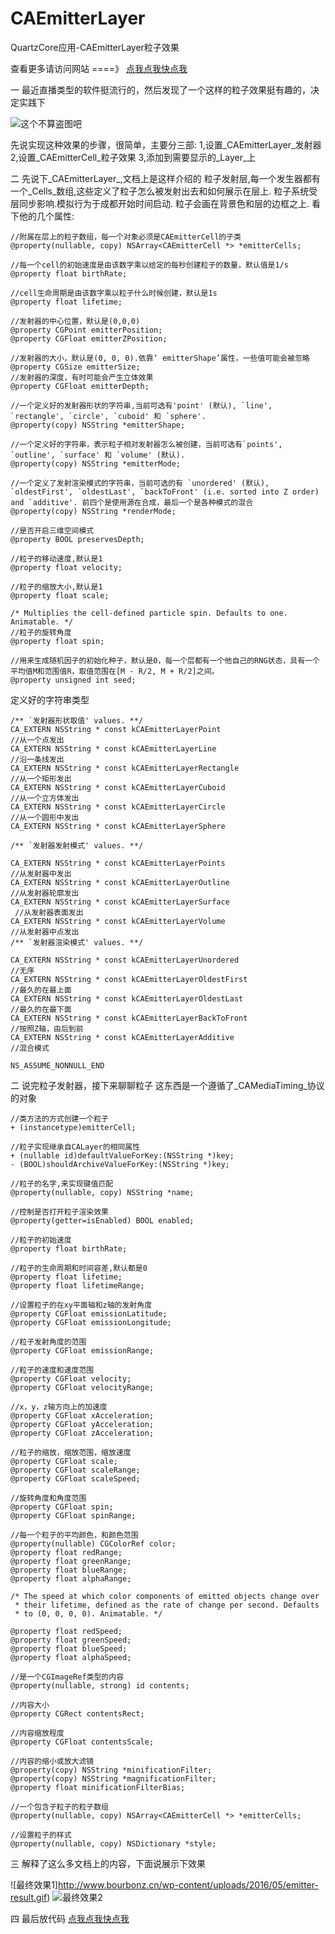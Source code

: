 # CAEmitterLayer
QuartzCore应用-CAEmitterLayer粒子效果


查看更多请访问网站 ====》 [点我点我快点我](http://www.bourbonz.cn)

一
最近直播类型的软件挺流行的，然后发现了一个这样的粒子效果挺有趣的，决定实践下

![这个不算盗图吧](http://www.bourbonz.cn/wp-content/uploads/2016/05/emitter.gif)

先说实现这种效果的步骤，很简单，主要分三部:
1,设置_CAEmitterLayer_发射器
2,设置_CAEmitterCell_粒子效果
3,添加到需要显示的_Layer_上

二
先说下_CAEmitterLayer_,文档上是这样介绍的
粒子发射层,每一个发生器都有一个_Cells_数组,这些定义了粒子怎么被发射出去和如何展示在层上.
粒子系统受层同步影响.模拟行为于成都开始时间启动.
粒子会画在背景色和层的边框之上.
看下他的几个属性:

```
//附属在层上的粒子数组，每一个对象必须是CAEmitterCell的子类
@property(nullable, copy) NSArray<CAEmitterCell *> *emitterCells;

//每一个cell的初始速度是由该数字乘以给定的每秒创建粒子的数量，默认值是1/s
@property float birthRate;

//cell生命周期是由该数字乘以粒子什么时候创建，默认是1s 
@property float lifetime;

//发射器的中心位置，默认是(0,0,0)
@property CGPoint emitterPosition;
@property CGFloat emitterZPosition;

//发射器的大小，默认是(0, 0, 0).依靠‘ emitterShape’属性，一些值可能会被忽略
@property CGSize emitterSize;
//发射器的深度，有时可能会产生立体效果
@property CGFloat emitterDepth;

//一个定义好的发射器形状的字符串,当前可选有'point' (默认), `line', `rectangle', `circle', `cuboid' 和 `sphere'. 
@property(copy) NSString *emitterShape;

//一个定义好的字符串，表示粒子相对发射器怎么被创建，当前可选有`points', `outline', `surface' 和 `volume' (默认).
@property(copy) NSString *emitterMode;

//一个定义了发射渲染模式的字符串，当前可选的有 `unordered' (默认), `oldestFirst', `oldestLast', `backToFront' (i.e. sorted into Z order) and `additive'. 前四个是使用源在合成，最后一个是各种模式的混合
@property(copy) NSString *renderMode;

//是否开启三维空间模式
@property BOOL preservesDepth;

//粒子的移动速度,默认是1
@property float velocity;

//粒子的缩放大小,默认是1
@property float scale;

/* Multiplies the cell-defined particle spin. Defaults to one. Animatable. */
//粒子的旋转角度
@property float spin;

//用来生成随机因子的初始化种子，默认是0，每一个层都有一个他自己的RNG状态，具有一个平均值M和范围值R，取值范围在[M - R/2, M + R/2]之间。
@property unsigned int seed;
```

定义好的字符串类型

```
/** `发射器形状取值' values. **/
CA_EXTERN NSString * const kCAEmitterLayerPoint
//从一个点发出
CA_EXTERN NSString * const kCAEmitterLayerLine
//沿一条线发出
CA_EXTERN NSString * const kCAEmitterLayerRectangle
//从一个矩形发出
CA_EXTERN NSString * const kCAEmitterLayerCuboid
//从一个立方体发出
CA_EXTERN NSString * const kCAEmitterLayerCircle
//从一个圆形中发出
CA_EXTERN NSString * const kCAEmitterLayerSphere

/** `发射器发射模式' values. **/

CA_EXTERN NSString * const kCAEmitterLayerPoints
//从发射器中发出
CA_EXTERN NSString * const kCAEmitterLayerOutline
//从发射器轮廓发出
CA_EXTERN NSString * const kCAEmitterLayerSurface
 //从发射器表面发出
CA_EXTERN NSString * const kCAEmitterLayerVolume
//从发射器中点发出
/** `发射器渲染模式' values. **/

CA_EXTERN NSString * const kCAEmitterLayerUnordered
//无序
CA_EXTERN NSString * const kCAEmitterLayerOldestFirst
//最久的在最上面
CA_EXTERN NSString * const kCAEmitterLayerOldestLast
//最久的在最下面
CA_EXTERN NSString * const kCAEmitterLayerBackToFront
//按照Z轴，由后到前
CA_EXTERN NSString * const kCAEmitterLayerAdditive
//混合模式

NS_ASSUME_NONNULL_END

```

二
说完粒子发射器，接下来聊聊粒子
这东西是一个遵循了_CAMediaTiming_协议的对象
```
//类方法的方式创建一个粒子
+ (instancetype)emitterCell;

//粒子实现继承自CALayer的相同属性
+ (nullable id)defaultValueForKey:(NSString *)key;
- (BOOL)shouldArchiveValueForKey:(NSString *)key;

//粒子的名字,来实现键值匹配
@property(nullable, copy) NSString *name;

//控制是否打开粒子渲染效果
@property(getter=isEnabled) BOOL enabled;

//粒子的初始速度
@property float birthRate;

//粒子的生命周期和时间容差,默认都是0
@property float lifetime;
@property float lifetimeRange;

//设置粒子的在xy平面轴和z轴的发射角度
@property CGFloat emissionLatitude;
@property CGFloat emissionLongitude;

//粒子发射角度的范围
@property CGFloat emissionRange;

//粒子的速度和速度范围
@property CGFloat velocity;
@property CGFloat velocityRange;

//x，y，z轴方向上的加速度
@property CGFloat xAcceleration;
@property CGFloat yAcceleration;
@property CGFloat zAcceleration;

//粒子的缩放，缩放范围，缩放速度
@property CGFloat scale;
@property CGFloat scaleRange;
@property CGFloat scaleSpeed;

//旋转角度和角度范围
@property CGFloat spin;
@property CGFloat spinRange;

//每一个粒子的平均颜色，和颜色范围
@property(nullable) CGColorRef color;
@property float redRange;
@property float greenRange;
@property float blueRange;
@property float alphaRange;

/* The speed at which color components of emitted objects change over
 * their lifetime, defined as the rate of change per second. Defaults
 * to (0, 0, 0, 0). Animatable. */

@property float redSpeed;
@property float greenSpeed;
@property float blueSpeed;
@property float alphaSpeed;

//是一个CGImageRef类型的内容
@property(nullable, strong) id contents;

//内容大小
@property CGRect contentsRect;

//内容缩放程度
@property CGFloat contentsScale;

//内容的缩小或放大滤镜
@property(copy) NSString *minificationFilter;
@property(copy) NSString *magnificationFilter;
@property float minificationFilterBias;

//一个包含子粒子的粒子数组
@property(nullable, copy) NSArray<CAEmitterCell *> *emitterCells;

//设置粒子的样式
@property(nullable, copy) NSDictionary *style;

```

三
解释了这么多文档上的内容，下面说展示下效果

![最终效果1]http://www.bourbonz.cn/wp-content/uploads/2016/05/emitter-result.gif)
![最终效果2](http://www.bourbonz.cn/wp-content/uploads/2016/05/emitter-result-2.gif)

四
最后放代码
[点我点我快点我](https://github.com/zhwe130205/CAEmitterLayer)
